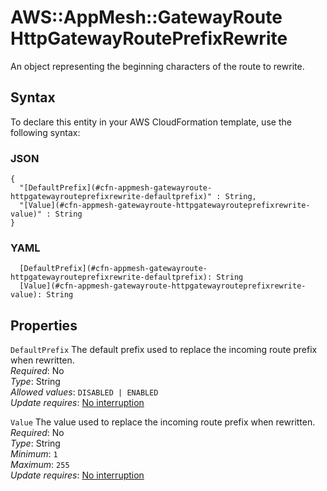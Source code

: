 # AWS::AppMesh::GatewayRoute HttpGatewayRoutePrefixRewrite<a name="aws-properties-appmesh-gatewayroute-httpgatewayrouteprefixrewrite"></a>

An object representing the beginning characters of the route to rewrite\.

## Syntax<a name="aws-properties-appmesh-gatewayroute-httpgatewayrouteprefixrewrite-syntax"></a>

To declare this entity in your AWS CloudFormation template, use the following syntax:

### JSON<a name="aws-properties-appmesh-gatewayroute-httpgatewayrouteprefixrewrite-syntax.json"></a>

```
{
  "[DefaultPrefix](#cfn-appmesh-gatewayroute-httpgatewayrouteprefixrewrite-defaultprefix)" : String,
  "[Value](#cfn-appmesh-gatewayroute-httpgatewayrouteprefixrewrite-value)" : String
}
```

### YAML<a name="aws-properties-appmesh-gatewayroute-httpgatewayrouteprefixrewrite-syntax.yaml"></a>

```
  [DefaultPrefix](#cfn-appmesh-gatewayroute-httpgatewayrouteprefixrewrite-defaultprefix): String
  [Value](#cfn-appmesh-gatewayroute-httpgatewayrouteprefixrewrite-value): String
```

## Properties<a name="aws-properties-appmesh-gatewayroute-httpgatewayrouteprefixrewrite-properties"></a>

`DefaultPrefix`  <a name="cfn-appmesh-gatewayroute-httpgatewayrouteprefixrewrite-defaultprefix"></a>
The default prefix used to replace the incoming route prefix when rewritten\.  
*Required*: No  
*Type*: String  
*Allowed values*: `DISABLED | ENABLED`  
*Update requires*: [No interruption](https://docs.aws.amazon.com/AWSCloudFormation/latest/UserGuide/using-cfn-updating-stacks-update-behaviors.html#update-no-interrupt)

`Value`  <a name="cfn-appmesh-gatewayroute-httpgatewayrouteprefixrewrite-value"></a>
The value used to replace the incoming route prefix when rewritten\.  
*Required*: No  
*Type*: String  
*Minimum*: `1`  
*Maximum*: `255`  
*Update requires*: [No interruption](https://docs.aws.amazon.com/AWSCloudFormation/latest/UserGuide/using-cfn-updating-stacks-update-behaviors.html#update-no-interrupt)